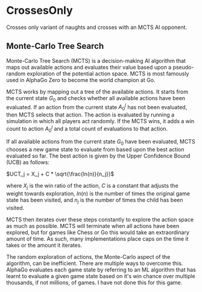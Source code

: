 # CrossesOnly
Crosses only variant of naughts and crosses with an MCTS AI opponent.

## Monte-Carlo Tree Search
Monte-Carlo Tree Search (MCTS) is a decision-making AI algorithm that maps out available actions and evaluates their value based upon a pseudo-random exploration of the potential action space.
MCTS is most famously used in AlphaGo Zero to become the world champion at Go.

MCTS works by mapping out a tree of the available actions.
It starts from the current state $G_0$ and checks whether all available actions have been evaluated.
If an action from the current state $A_0^j$ has not been evaluated, then MCTS selects that action.
The action is evaluated by running a simulation in which all players act randomly.
If the MCTS wins, it adds a win count to action $A_0^j$ and a total count of evaluations to that action.

If all available actions from the current state $G_0$ have been evaluated, MCTS chooses a new game state to evaluate from based upon the best action evaluated so far.
The best action is given by the Upper Confidence Bound (UCB) as follows:

$UCT_j = X_j + C * \sqrt{\frac{ln(n)}{n_j}}$

where $X_j$ is the win ratio of the action, $C$ is a constant that adjusts the weight towards exploration, $ln(n)$ is the number of times the original game state has been visited, and $n_j$ is the number of times the child has been visited.

MCTS then iterates over these steps constantly to explore the action space as much as possible.
MCTS will terminate when all actions have been explored, but for games like Chess or Go this would take an extraordinary amount of time.
As such, many implementations place caps on the time it takes or the amount it iterates.

The random exploration of actions, the Monte-Carlo aspect of the algorithm, can be inefficient.
There are multiple ways to overcome this. AlphaGo evaluates each game state by referring to an ML algorithm that has learnt to evaluate a given game state based on it's win chance over multiple thousands, if not millions, of games.
I have not done this for this game.
